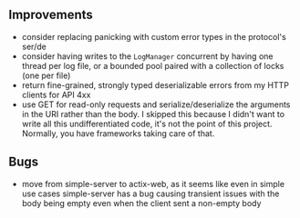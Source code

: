 ## Improvements

- consider replacing panicking with custom error types in the protocol's ser/de
- consider having writes to the `LogManager` concurrent by having one thread per log file, or a
  bounded pool paired with a collection of locks (one per file)
- return fine-grained, strongly typed deserializable errors from my HTTP clients for API 4xx
- use GET for read-only requests and serialize/deserialize the arguments in the URI rather than the body. I skipped this because I didn't want to write
  all this undifferentiated code, it's not the point of this project. Normally, you have frameworks taking care of that.

## Bugs

- move from simple-server to actix-web, as it seems like even in simple use cases simple-server has a bug causing transient issues with the body being empty
  even when the client sent a non-empty body